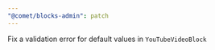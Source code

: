 ```yaml
---
"@comet/blocks-admin": patch
---
```


Fix a validation error for default values in `YouTubeVideoBlock`
